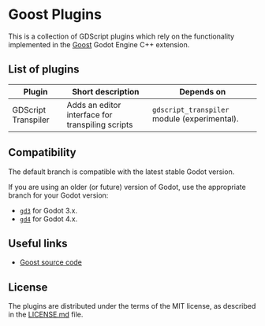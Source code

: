 # Goost Plugins

This is a collection of GDScript plugins which rely on the functionality
implemented in the [Goost](https://github.com/GoostGD/goost) Godot Engine C++
extension.

## List of plugins

| Plugin              | Short description                                | Depends on                                   |
| ------------------- | ------------------------------------------------ | -------------------------------------------- |
| GDScript Transpiler | Adds an editor interface for transpiling scripts | `gdscript_transpiler` module (experimental). |

## Compatibility

The default branch is compatible with the latest stable Godot version.

If you are using an older (or future) version of Godot, use the appropriate
branch for your Godot version:

- [`gd3`](https://github.com/GoostGD/goost-plugins/tree/gd3) for Godot 3.x.
- [`gd4`](https://github.com/GoostGD/goost-plugins/tree/gd4) for Godot 4.x.

## Useful links

- [Goost source code](https://github.com/GoostGD/goost)

## License

The plugins are distributed under the terms of the MIT license, as described in
the [LICENSE.md](LICENSE.md) file.
